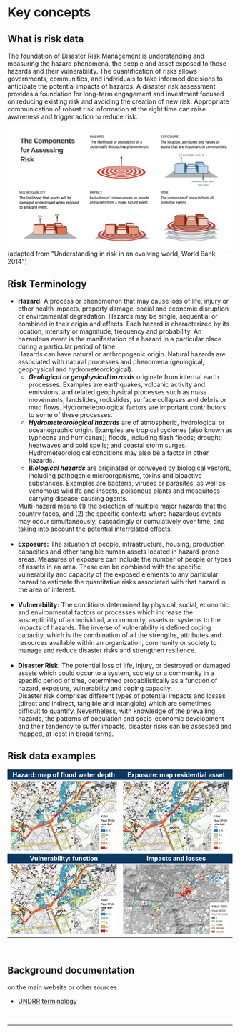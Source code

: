 # Key concepts

## What is risk data

The foundation of Disaster Risk Management is understanding and measuring the hazard phenomena, the people and asset exposed to these hazards and their vulnerability. The quantification of risks allows governments, communities, and individuals to take informed decisions to anticipate the potential impacts of hazards.
A disaster risk assessment provides a foundation for long-term engagement and investment focused on reducing existing risk and avoiding the creation of new risk. Appropriate communication of robust risk information at the right time can raise awareness and trigger action to reduce risk. 

![Screenshot](img/risk_assessment.png)
(adapted from "Understanding in risk in an evolving world, World Bank, 2014")

## Risk Terminology

<ul><li class="lis"><b>Hazard:</b> A process or phenomenon that may cause loss of life, injury or other health impacts, property damage, social and economic disruption or environmental degradation.  Hazards may be single, sequential or combined in their origin and effects. Each hazard is characterized by its location, intensity or magnitude, frequency and probability. An hazardous event is the manifestation of a hazard in a particular place during a particular period of time.
<br>
Hazards can have natural or anthropogenic origin. Natural hazards are associated with natural processes and phenomena (geological, geophysical and hydrometeorological).<br>
<ul><li class="lic"><b><i>Geological or geophysical hazards</b></i> originate from internal earth processes. Examples are earthquakes, volcanic activity and emissions, and related geophysical processes such as mass movements, landslides, rockslides, surface collapses and debris or mud flows. Hydrometeorological factors are important contributors to some of these processes.
<li class="lic"><b><i>Hydrometeorological hazards</b></i> are of atmospheric, hydrological or oceanographic origin. Examples are tropical cyclones (also known as typhoons and hurricanes); floods, including flash floods; drought; heatwaves and cold spells; and coastal storm surges. Hydrometeorological conditions may also be a factor in other hazards.
<li class="lic"><b><i>Biological hazards</b></i> are originated or conveyed by biological vectors, including pathogenic microorganisms, toxins and bioactive substances. Examples are bacteria, viruses or parasites, as well as venomous wildlife and insects, poisonous plants and mosquitoes carrying disease-causing agents.</ul>
Multi-hazard means (1) the selection of multiple major hazards that the country faces, and (2) the specific contexts where hazardous events may occur simultaneously, cascadingly or cumulatively over time, and taking into account the potential interrelated effects.
<br><br>
<li class="lis"><b>Exposure:</b> The situation of people, infrastructure, housing, production capacities and other tangible human assets located in hazard-prone areas. Measures of exposure can include the number of people or types of assets in an area. These can be combined with the specific vulnerability and capacity of the exposed elements to any particular hazard to estimate the quantitative risks associated with that hazard in the area of interest.
<br><br>
<li class="lis"><b>Vulnerability:</b> The conditions determined by physical, social, economic and environmental factors or processes which increase the susceptibility of an individual, a community, assets or systems to the impacts of hazards. The inverse of vulnerability is defined coping capacity, which is the combination of all the strengths, attributes and resources available within an organization, community or society to manage and reduce disaster risks and strengthen resilience.
<br><br>
<li class="lis"><b>Disaster Risk:</b> The potential loss of life, injury, or destroyed or damaged assets which could occur to a system, society or a community in a specific period of time, determined probabilistically as a function of hazard, exposure, vulnerability and coping capacity.<br>
Disaster risk comprises different types of potential impacts and losses (direct and indirect, tangible and intangible) which are sometimes difficult to quantify. Nevertheless, with knowledge of the prevailing hazards, the patterns of population and socio-economic development and their tendency to suffer impacts, disaster risks can be assessed and mapped, at least in broad terms.
</ul>

## Risk data examples

<table><tr>
<td align="center" width=50% bgcolor="#0b3860"><b><font color="#fff">Hazard: map of flood water depth</font></b></td>
<td align="center" width=50% bgcolor="#0b3860"><b><font color="#fff">Exposure: map residential asset</font></b></td></tr>
<tr><td><img src="img/hzd_fl_kabul.jpg" width="100%"></td><td><img src="img/hzd_fl_kabul.jpg" width="100%"></td></tr>
<tr>
<td align="center" width=50% bgcolor="#0b3860"><b><font color="#fff">Vulnerability: function</font></b></td>
<td align="center" width=50% bgcolor="#0b3860"><b><font color="#fff">Impacts and losses</font></b></td></tr>
<tr><td><img src="img/hzd_fl_kabul.jpg" width="100%"></td><td><img src="img/lss_fl_kabul.jpg" width="100%"></td></tr>
</table>
<br>

## Background documentation

on the main website or other sources

- [UNDRR terminology](https://www.undrr.org/terminology)


<br><hr>